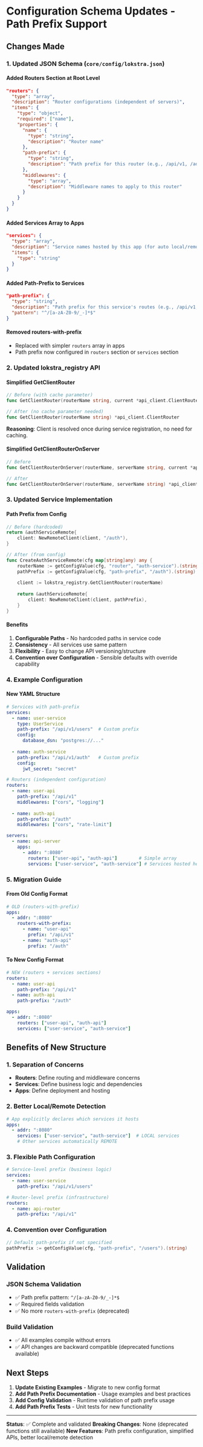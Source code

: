 # Configuration Schema Updates - Path Prefix Support

## Changes Made

### 1. Updated JSON Schema (`core/config/lokstra.json`)

#### Added Routers Section at Root Level
```json
"routers": {
  "type": "array",
  "description": "Router configurations (independent of servers)",
  "items": {
    "type": "object",
    "required": ["name"],
    "properties": {
      "name": {
        "type": "string",
        "description": "Router name"
      },
      "path-prefix": {
        "type": "string", 
        "description": "Path prefix for this router (e.g., /api/v1, /admin)"
      },
      "middlewares": {
        "type": "array",
        "description": "Middleware names to apply to this router"
      }
    }
  }
}
```

#### Added Services Array to Apps
```json
"services": {
  "type": "array",
  "description": "Service names hosted by this app (for auto local/remote detection)",
  "items": {
    "type": "string"
  }
}
```

#### Added Path-Prefix to Services
```json
"path-prefix": {
  "type": "string",
  "description": "Path prefix for this service's routes (e.g., /api/v1, /admin)",
  "pattern": "^/[a-zA-Z0-9/_-]*$"
}
```

#### Removed routers-with-prefix
- Replaced with simpler `routers` array in apps
- Path prefix now configured in `routers` section or `services` section

### 2. Updated lokstra_registry API

#### Simplified GetClientRouter
```go
// Before (with cache parameter)
func GetClientRouter(routerName string, current *api_client.ClientRouter) *api_client.ClientRouter

// After (no cache parameter needed)
func GetClientRouter(routerName string) *api_client.ClientRouter
```

**Reasoning**: Client is resolved once during service registration, no need for caching.

#### Simplified GetClientRouterOnServer
```go
// Before
func GetClientRouterOnServer(routerName, serverName string, current *api_client.ClientRouter) *api_client.ClientRouter

// After
func GetClientRouterOnServer(routerName, serverName string) *api_client.ClientRouter
```

### 3. Updated Service Implementation

#### Path Prefix from Config
```go
// Before (hardcoded)
return &authServiceRemote{
    client: NewRemoteClient(client, "/auth"),
}

// After (from config)
func CreateAuthServiceRemote(cfg map[string]any) any {
    routerName := getConfigValue(cfg, "router", "auth-service").(string)
    pathPrefix := getConfigValue(cfg, "path-prefix", "/auth").(string)
    
    client := lokstra_registry.GetClientRouter(routerName)
    
    return &authServiceRemote{
        client: NewRemoteClient(client, pathPrefix),
    }
}
```

#### Benefits
1. **Configurable Paths** - No hardcoded paths in service code
2. **Consistency** - All services use same pattern  
3. **Flexibility** - Easy to change API versioning/structure
4. **Convention over Configuration** - Sensible defaults with override capability

### 4. Example Configuration

#### New YAML Structure
```yaml
# Services with path-prefix
services:
  - name: user-service
    type: UserService
    path-prefix: "/api/v1/users"  # Custom prefix
    config:
      database_dsn: "postgres://..."
      
  - name: auth-service
    path-prefix: "/api/v1/auth"   # Custom prefix
    config:
      jwt_secret: "secret"

# Routers (independent configuration)
routers:
  - name: user-api
    path-prefix: "/api/v1"
    middlewares: ["cors", "logging"]
    
  - name: auth-api
    path-prefix: "/auth"
    middlewares: ["cors", "rate-limit"]

servers:
  - name: api-server
    apps:
      - addr: ":8080"
        routers: ["user-api", "auth-api"]        # Simple array
        services: ["user-service", "auth-service"] # Services hosted here
```

### 5. Migration Guide

#### From Old Config Format
```yaml
# OLD (routers-with-prefix)
apps:
  - addr: ":8080"
    routers-with-prefix:
      - name: "user-api"
        prefix: "/api/v1"
      - name: "auth-api" 
        prefix: "/auth"
```

#### To New Config Format
```yaml
# NEW (routers + services sections)
routers:
  - name: user-api
    path-prefix: "/api/v1"
  - name: auth-api
    path-prefix: "/auth"

apps:
  - addr: ":8080"
    routers: ["user-api", "auth-api"]
    services: ["user-service", "auth-service"]
```

## Benefits of New Structure

### 1. Separation of Concerns
- **Routers**: Define routing and middleware concerns
- **Services**: Define business logic and dependencies  
- **Apps**: Define deployment and hosting

### 2. Better Local/Remote Detection
```yaml
# App explicitly declares which services it hosts
apps:
  - addr: ":8080"
    services: ["user-service", "auth-service"]  # LOCAL services
    # Other services automatically REMOTE
```

### 3. Flexible Path Configuration
```yaml
# Service-level prefix (business logic)
services:
  - name: user-service
    path-prefix: "/api/v1/users"

# Router-level prefix (infrastructure)  
routers:
  - name: api-router
    path-prefix: "/api/v1"
```

### 4. Convention over Configuration
```go
// Default path-prefix if not specified
pathPrefix := getConfigValue(cfg, "path-prefix", "/users").(string)
```

## Validation

### JSON Schema Validation
- ✅ Path prefix pattern: `^/[a-zA-Z0-9/_-]*$`
- ✅ Required fields validation
- ✅ No more `routers-with-prefix` (deprecated)

### Build Validation  
- ✅ All examples compile without errors
- ✅ API changes are backward compatible (deprecated functions available)

## Next Steps

1. **Update Existing Examples** - Migrate to new config format
2. **Add Path Prefix Documentation** - Usage examples and best practices
3. **Add Config Validation** - Runtime validation of path prefix usage
4. **Add Path Prefix Tests** - Unit tests for new functionality

---

**Status**: ✅ Complete and validated
**Breaking Changes**: None (deprecated functions still available)
**New Features**: Path prefix configuration, simplified APIs, better local/remote detection